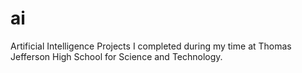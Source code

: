 # ai
Artificial Intelligence Projects I completed during my time at Thomas Jefferson High School for Science and Technology. 
